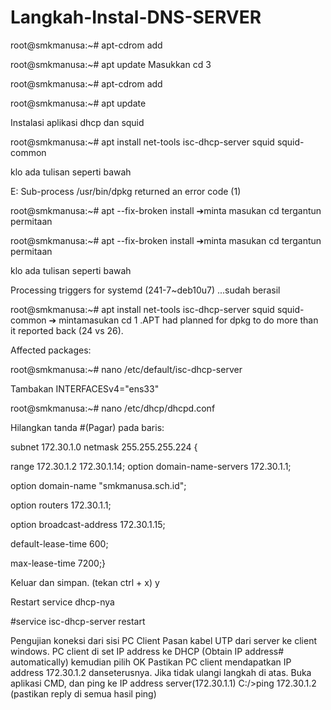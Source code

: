 # Langkah-Instal-DNS-SERVER
root@smkmanusa:~# apt-cdrom add

root@smkmanusa:~# apt update
Masukkan cd 3

root@smkmanusa:~# apt-cdrom add

root@smkmanusa:~# apt update


Instalasi aplikasi dhcp dan squid

root@smkmanusa:~# apt install net-tools isc-dhcp-server squid squid-common 

klo ada tulisan seperti bawah

E: Sub-process /usr/bin/dpkg returned an error code (1)

root@smkmanusa:~# apt --fix-broken install ➔minta masukan cd tergantun permitaan

root@smkmanusa:~# apt --fix-broken install ➔minta masukan cd tergantun permitaan

klo ada tulisan seperti bawah

Processing triggers for systemd (241-7~deb10u7) ...sudah berasil

root@smkmanusa:~# apt install net-tools isc-dhcp-server squid squid-common ➔ mintamasukan cd 1 .APT had planned for dpkg to do more than it reported back (24 vs 26).

Affected packages:


root@smkmanusa:~# nano /etc/default/isc-dhcp-server

Tambakan INTERFACESv4="ens33"

root@smkmanusa:~# nano /etc/dhcp/dhcpd.conf

Hilangkan tanda #(Pagar) pada baris:

subnet 172.30.1.0 netmask 255.255.255.224 {

range 172.30.1.2 172.30.1.14;
option domain-name-servers 172.30.1.1;

option domain-name "smkmanusa.sch.id";

option routers 172.30.1.1;

option broadcast-address 172.30.1.15;

default-lease-time 600;

max-lease-time 7200;}

Keluar dan simpan. (tekan ctrl + x) y


Restart service dhcp-nya

#service isc-dhcp-server restart

Pengujian koneksi dari sisi PC Client
Pasan kabel UTP dari server ke client windows.
PC client di set IP address ke DHCP (Obtain IP address# automatically) kemudian pilih OK
Pastikan PC client mendapatkan IP address 172.30.1.2 danseterusnya.
Jika tidak ulangi langkah di atas.
Buka aplikasi CMD, dan ping ke IP address server(172.30.1.1)
C:/>ping 172.30.1.2
(pastikan reply di semua hasil ping)
